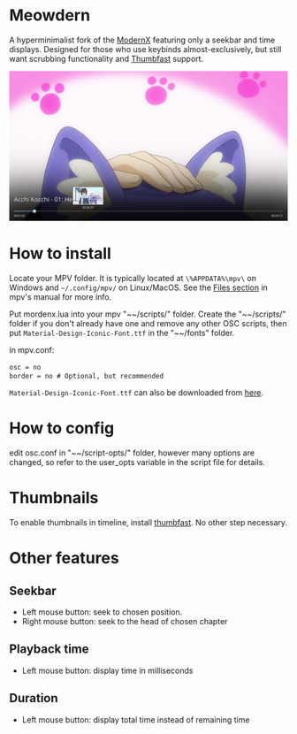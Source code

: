 # Meowdern
A hyperminimalist fork of the [ModernX](https://github.com/cyl0/ModernX) featuring only a seekbar and time displays. Designed for those who use keybinds almost-exclusively, but still want scrubbing functionality and [Thumbfast](https://github.com/po5/thumbfast) support.

![img](./Preview.png)

# How to install

Locate your MPV folder. It is typically located at `\%APPDATA%\mpv\` on Windows and `~/.config/mpv/` on Linux/MacOS. See the [Files section](https://mpv.io/manual/master/#files) in mpv's manual for more info.

Put mordenx.lua into your mpv "\~\~/scripts/" folder. Create the "\~\~/scripts/" folder if you don't already have one and remove any other OSC scripts,
then put `Material-Design-Iconic-Font.ttf` in the "\~\~/fonts" folder.

in mpv.conf:

```
osc = no
border = no # Optional, but recommended
```
`Material-Design-Iconic-Font.ttf` can also be downloaded from [here](https://zavoloklom.github.io/material-design-iconic-font/).

# How to config

edit osc.conf in "\~\~/script-opts/" folder, however many options are changed, so refer to the user_opts variable in the script file for details.

# Thumbnails

To enable thumbnails in timeline, install [thumbfast](https://github.com/po5/thumbfast). No other step necessary.

# Other features
## Seekbar
* Left mouse button: seek to chosen position.
* Right mouse button: seek to the head of chosen chapter
## Playback time
* Left mouse button: display time in milliseconds
## Duration
* Left mouse button: display total time instead of remaining time
